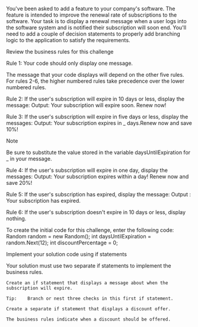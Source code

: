 You've been asked to add a feature to your company's software. The feature is intended to improve the renewal rate of subscriptions to the software. Your task is to display a renewal message when a user logs into the software system and is notified their subscription will soon end. You'll need to add a couple of decision statements to properly add branching logic to the application to satisfy the requirements.

Review the business rules for this challenge

Rule 1: Your code should only display one message.

The message that your code displays will depend on the other five rules. For rules 2-6, the higher numbered rules take precedence over the lower numbered rules.

Rule 2: If the user's subscription will expire in 10 days or less, display the message:
Output: Your subscription will expire soon. Renew now!

Rule 3: If the user's subscription will expire in five days or less, display the messages:
Output: Your subscription expires in _ days.Renew now and save 10%!

Note

Be sure to substitute the value stored in the variable daysUntilExpiration for _ in your message.

Rule 4: If the user's subscription will expire in one day, display the messages:
Output: Your subscription expires within a day! Renew now and save 20%!

Rule 5: If the user's subscription has expired, display the message:
Output : Your subscription has expired.

Rule 6: If the user's subscription doesn't expire in 10 days or less, display nothing.

To create the initial code for this challenge, enter the following code:
Random random = new Random();
int daysUntilExpiration = random.Next(12);
int discountPercentage = 0;



Implement your solution code using if statements

Your solution must use two separate if statements to implement the business rules.

    Create an if statement that displays a message about when the subscription will expire.

    Tip:    Branch or nest three checks in this first if statement.

    Create a separate if statement that displays a discount offer.

    The business rules indicate when a discount should be offered.

